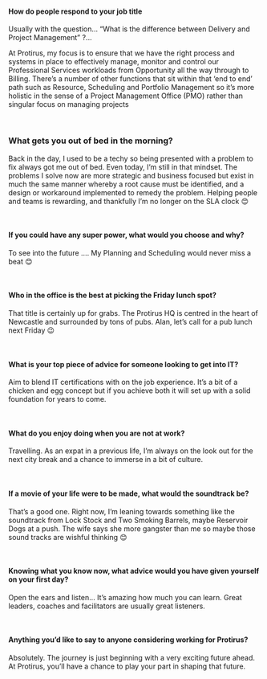 #### How do people respond to your job title

Usually with the question… “What is the difference between Delivery and Project Management” ?...

At Protirus, my focus is to ensure that we have the right process and systems in place to effectively manage, monitor and control our Professional Services workloads from Opportunity all the way through to Billing. There’s a number of other functions that sit within that ‘end to end’ path such as Resource, Scheduling and Portfolio Management so it’s more holistic in the sense of a Project Management Office (PMO) rather than singular focus on managing projects

<br/>

### What gets you out of bed in the morning?

Back in the day, I used to be a techy
so being presented with a problem to fix always got me out of bed. Even today,
I’m still in that mindset. The problems I solve now are more strategic and
business focused but exist in much the same manner whereby a root cause must be
identified, and a design or workaround implemented to remedy the problem. Helping
people and teams is rewarding, and thankfully I’m no longer on the SLA clock 😊 

<br/>

#### If you could have any super power, what would you choose and why?

To see into the future …. My Planning and Scheduling would never miss a beat 😊

<br/>

#### Who in the office is the best at picking the Friday lunch spot?

That title is certainly up for grabs. The Protirus HQ is centred in the heart of Newcastle and surrounded by tons of pubs. Alan, let’s call for a pub lunch next Friday 😉

<br/>

#### What is your top piece of advice for someone looking to get into IT?

Aim to blend IT certifications with on the job experience. It’s a bit of a chicken and egg concept but if you achieve both it will set up with a solid foundation for years to come.

<br/>

#### What do you enjoy doing when you are not at work?

Travelling. As an expat in a previous life, I’m always on the look out for the next city break and a chance to immerse in a bit of culture. 

<br/>

#### If a movie of your life were to be made, what would the soundtrack be?

That’s a good one. Right now, I’m leaning towards something like the soundtrack from Lock Stock and Two Smoking Barrels, maybe Reservoir Dogs at a push. The wife says she more gangster than me so maybe those sound tracks are wishful thinking 😊

<br/>

#### Knowing what you know now, what advice would you have given yourself on your first day?

Open the ears and listen… It’s amazing how much you can learn. Great leaders, coaches and facilitators are usually great listeners.

<br/>

#### Anything you’d like to say to anyone considering working for Protirus?

Absolutely. The journey is just beginning with a very exciting future ahead. At Protirus, you’ll have a chance to play your part in shaping that future.      